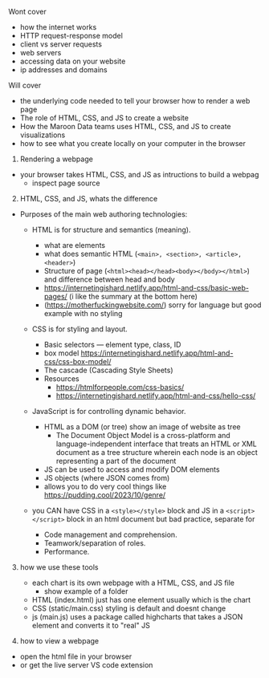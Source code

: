 
Wont cover
* how the internet works
* HTTP request-response model
* client vs server requests
* web servers
* accessing data on your website
* ip addresses and domains


Will cover
* the underlying code needed to tell your browser how to render a web page
* The role of HTML, CSS, and JS to create a website
* How the Maroon Data teams uses HTML, CSS, and JS to create visualizations
* how to see what you create locally on your computer in the browser


1. Rendering a webpage
* your browser takes HTML, CSS, and JS as intructions to build a webpag
    * inspect page source 

2. HTML, CSS, and JS, whats the difference
* Purposes of the main web authoring technologies:
    * HTML is for structure and semantics (meaning).
        * what are elements
        * what does semantic HTML (`<main>, <section>, <article>, <header>`)
        * Structure of page (`<html><head></head><body></body></html>`) and difference between head and body
        * https://internetingishard.netlify.app/html-and-css/basic-web-pages/ (i like the summary at the bottom here)
        * (https://motherfuckingwebsite.com/) sorry for language but good example with no styling

    * CSS is for styling and layout.
        * Basic selectors — element type, class, ID
        * box model https://internetingishard.netlify.app/html-and-css/css-box-model/
        * The cascade (Cascading Style Sheets)
        * Resources
            * https://htmlforpeople.com/css-basics/
            * https://internetingishard.netlify.app/html-and-css/hello-css/ 
    * JavaScript is for controlling dynamic behavior.
        * HTML as a DOM (or tree) show an image of website as tree
            * The Document Object Model is a cross-platform and language-independent interface that treats an HTML or XML document as a tree structure wherein each node is an object representing a part of the document
        * JS can be used to access and modify DOM elements
        * JS objects (where JSON comes from)
        * allows you to do very cool things like https://pudding.cool/2023/10/genre/
    * you CAN have CSS in a `<style></style>` block and JS in a `<script></script>` block in an html document but bad practice, separate for 
        * Code management and comprehension.
        * Teamwork/separation of roles.
        * Performance.

3. how we use these tools
    * each chart is its own webpage with a HTML, CSS, and JS file
        * show example of a folder
    * HTML (index.html) just has one element usually which is the chart
    * CSS (static/main.css) styling is default and doesnt change 
    * js (main.js) uses a package called highcharts that takes a JSON element and converts it to "real" JS


4. how to view a webpage
* open the html file in your browser
* or get the live server VS code extension